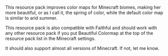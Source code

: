 This resource pack improves color maps for Minecraft biomes, making her more beautiful, or as I call it, the spring of color, while the default color map is similar to arid summer.

This resource pack is also compatible with Faithful and should work with any other resource pack if you put Beautiful Colormap at the top of the resource pack list in the Minecraft settings.

It should also support almost all versions of Minecraft. If not, let me know.
